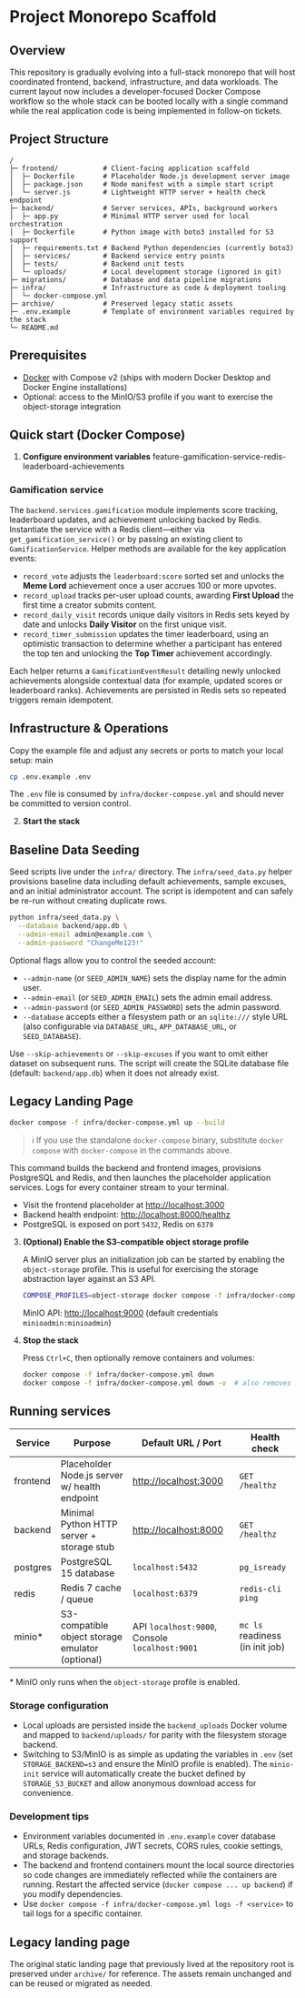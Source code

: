 # Project Monorepo Scaffold

## Overview

This repository is gradually evolving into a full-stack monorepo that will host coordinated frontend, backend, infrastructure, and data workloads. The current layout now includes a developer-focused Docker Compose workflow so the whole stack can be booted locally with a single command while the real application code is being implemented in follow-on tickets.

## Project Structure

```
/
├─ frontend/           # Client-facing application scaffold
│  ├─ Dockerfile       # Placeholder Node.js development server image
│  ├─ package.json     # Node manifest with a simple start script
│  └─ server.js        # Lightweight HTTP server + health check endpoint
├─ backend/            # Server services, APIs, background workers
│  ├─ app.py           # Minimal HTTP server used for local orchestration
│  ├─ Dockerfile       # Python image with boto3 installed for S3 support
│  ├─ requirements.txt # Backend Python dependencies (currently boto3)
│  ├─ services/        # Backend service entry points
│  ├─ tests/           # Backend unit tests
│  └─ uploads/         # Local development storage (ignored in git)
├─ migrations/         # Database and data pipeline migrations
├─ infra/              # Infrastructure as code & deployment tooling
│  └─ docker-compose.yml
├─ archive/            # Preserved legacy static assets
├─ .env.example        # Template of environment variables required by the stack
└─ README.md
```

## Prerequisites

- [Docker](https://docs.docker.com/get-docker/) with Compose v2 (ships with modern Docker Desktop and Docker Engine installations)
- Optional: access to the MinIO/S3 profile if you want to exercise the object-storage integration

## Quick start (Docker Compose)

1. **Configure environment variables**
feature-gamification-service-redis-leaderboard-achievements
### Gamification service

The `backend.services.gamification` module implements score tracking, leaderboard updates, and achievement unlocking backed by Redis. Instantiate the service with a Redis client—either via `get_gamification_service()` or by passing an existing client to `GamificationService`. Helper methods are available for the key application events:

- `record_vote` adjusts the `leaderboard:score` sorted set and unlocks the **Meme Lord** achievement once a user accrues 100 or more upvotes.
- `record_upload` tracks per-user upload counts, awarding **First Upload** the first time a creator submits content.
- `record_daily_visit` records unique daily visitors in Redis sets keyed by date and unlocks **Daily Visitor** on the first unique visit.
- `record_timer_submission` updates the timer leaderboard, using an optimistic transaction to determine whether a participant has entered the top ten and unlocking the **Top Timer** achievement accordingly.

Each helper returns a `GamificationEventResult` detailing newly unlocked achievements alongside contextual data (for example, updated scores or leaderboard ranks). Achievements are persisted in Redis sets so repeated triggers remain idempotent.

## Infrastructure & Operations

   Copy the example file and adjust any secrets or ports to match your local setup:
main

   ```bash
   cp .env.example .env
   ```

   The `.env` file is consumed by `infra/docker-compose.yml` and should never be committed to version control.

2. **Start the stack**

## Baseline Data Seeding

Seed scripts live under the `infra/` directory. The `infra/seed_data.py` helper provisions
baseline data including default achievements, sample excuses, and an initial administrator
account. The script is idempotent and can safely be re-run without creating duplicate rows.

```bash
python infra/seed_data.py \
  --database backend/app.db \
  --admin-email admin@example.com \
  --admin-password "ChangeMe123!"
```

Optional flags allow you to control the seeded account:

- `--admin-name` (or `SEED_ADMIN_NAME`) sets the display name for the admin user.
- `--admin-email` (or `SEED_ADMIN_EMAIL`) sets the admin email address.
- `--admin-password` (or `SEED_ADMIN_PASSWORD`) sets the admin password.
- `--database` accepts either a filesystem path or an `sqlite:///` style URL (also configurable via `DATABASE_URL`, `APP_DATABASE_URL`, or `SEED_DATABASE`).

Use `--skip-achievements` or `--skip-excuses` if you want to omit either dataset on
subsequent runs. The script will create the SQLite database file (default:
`backend/app.db`) when it does not already exist.

## Legacy Landing Page
   ```bash
   docker compose -f infra/docker-compose.yml up --build
   ```

   > ℹ️  If you use the standalone `docker-compose` binary, substitute `docker compose` with `docker-compose` in the commands above.

   This command builds the backend and frontend images, provisions PostgreSQL and Redis, and then launches the placeholder application services. Logs for every container stream to your terminal.

   - Visit the frontend placeholder at <http://localhost:3000>
   - Backend health endpoint: <http://localhost:8000/healthz>
   - PostgreSQL is exposed on port `5432`, Redis on `6379`

3. **(Optional) Enable the S3-compatible object storage profile**

   A MinIO server plus an initialization job can be started by enabling the `object-storage` profile. This is useful for exercising the storage abstraction layer against an S3 API.

   ```bash
   COMPOSE_PROFILES=object-storage docker compose -f infra/docker-compose.yml up --build
   ```

   MinIO API: <http://localhost:9000> (default credentials `minioadmin:minioadmin`)

4. **Stop the stack**

   Press `Ctrl+C`, then optionally remove containers and volumes:

   ```bash
   docker compose -f infra/docker-compose.yml down
   docker compose -f infra/docker-compose.yml down -v  # also removes persistent data
   ```

## Running services

| Service   | Purpose                                           | Default URL / Port             | Health check                     |
|-----------|---------------------------------------------------|--------------------------------|----------------------------------|
| frontend  | Placeholder Node.js server w/ health endpoint     | <http://localhost:3000>        | `GET /healthz`                   |
| backend   | Minimal Python HTTP server + storage stub         | <http://localhost:8000>        | `GET /healthz`                   |
| postgres  | PostgreSQL 15 database                            | `localhost:5432`               | `pg_isready`                     |
| redis     | Redis 7 cache / queue                             | `localhost:6379`               | `redis-cli ping`                 |
| minio*    | S3-compatible object storage emulator (optional)  | API `localhost:9000`, Console `localhost:9001` | `mc ls` readiness (in init job) |

\* MinIO only runs when the `object-storage` profile is enabled.

### Storage configuration

- Local uploads are persisted inside the `backend_uploads` Docker volume and mapped to `backend/uploads/` for parity with the filesystem storage backend.
- Switching to S3/MinIO is as simple as updating the variables in `.env` (set `STORAGE_BACKEND=s3` and ensure the MinIO profile is enabled). The `minio-init` service will automatically create the bucket defined by `STORAGE_S3_BUCKET` and allow anonymous download access for convenience.

### Development tips

- Environment variables documented in `.env.example` cover database URLs, Redis configuration, JWT secrets, CORS rules, cookie settings, and storage backends.
- The backend and frontend containers mount the local source directories so code changes are immediately reflected while the containers are running. Restart the affected service (`docker compose ... up backend`) if you modify dependencies.
- Use `docker compose -f infra/docker-compose.yml logs -f <service>` to tail logs for a specific container.

## Legacy landing page

The original static landing page that previously lived at the repository root is preserved under `archive/` for reference. The assets remain unchanged and can be reused or migrated as needed.
